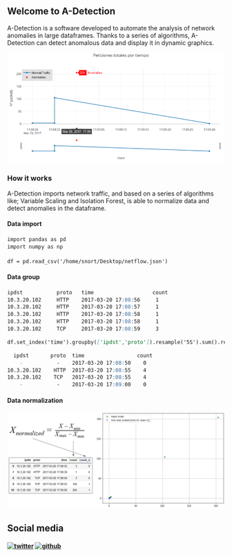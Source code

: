 ## Welcome to A-Detection

A-Detection is a software developed to automate the analysis of network anomalies in large dataframes. Thanks to a series of algorithms, A-Detection can detect anomalous data and display it in dynamic graphics.

![logo](https://github.com/adetection/adetection.github.io/blob/master/plot.png?raw=true)

### How it works

A-Detection imports network traffic, and based on a series of algorithms like; Variable Scaling and Isolation Forest, is able to normalize data and detect anomalies in the dataframe.

#### Data import

```markdown
import pandas as pd
import numpy as np

df = pd.read_csv('/home/snort/Desktop/netflow.json')
```


#### Data group

```markdown
ipdst           proto   time                   count
10.3.20.102     HTTP    2017-03-20 17:08:56     1
10.3.20.102     HTTP    2017-03-20 17:08:57     1
10.3.20.102     HTTP    2017-03-20 17:08:58     1
10.3.20.102     HTTP    2017-03-20 17:08:58     1
10.3.20.102     TCP     2017-03-20 17:08:59     3
```

```markdown
df.set_index('time').groupby(['ipdst','proto']).resample('5S').sum().reset_index()
```

```markdown
  ipdst       proto  time                 count     
    -           -    2017-03-20 17:08:50    0
10.3.20.102    HTTP  2017-03-20 17:08:55    4
10.3.20.102    TCP   2017-03-20 17:08:55    4
    -           -    2017-03-20 17:09:00    0
```

#### Data normalization

![logo](https://github.com/adetection/adetection.github.io/blob/master/dataNorm.png?raw=true)


## Social media
#### [![twitter][1.1]][1] [![github][6.1]][6]
[1]: http://www.twitter.com/alexfrancow
[1.1]: http://i.imgur.com/tXSoThF.png (twitter icon with padding)
[6.1]: http://i.imgur.com/0o48UoR.png (github icon with padding)
[6]: http://www.github.com/alexfrancow
